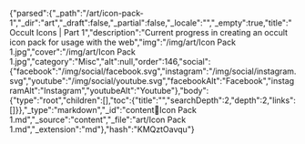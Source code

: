 {"parsed":{"_path":"/art/icon-pack-1","_dir":"art","_draft":false,"_partial":false,"_locale":"","_empty":true,"title":"Occult Icons | Part 1","description":"Current progress in creating an occult icon pack for usage with the web","img":"/img/art/Icon Pack 1.jpg","cover":"/img/art/Icon Pack 1.jpg","category":"Misc","alt":null,"order":146,"social":{"facebook":"/img/social/facebook.svg","instagram":"/img/social/instagram.svg","youtube":"/img/social/youtube.svg","facebookAlt":"Facebook","instagramAlt":"Instagram","youtubeAlt":"Youtube"},"body":{"type":"root","children":[],"toc":{"title":"","searchDepth":2,"depth":2,"links":[]}},"_type":"markdown","_id":"content:art:Icon Pack 1.md","_source":"content","_file":"art/Icon Pack 1.md","_extension":"md"},"hash":"KMQztOavqu"}